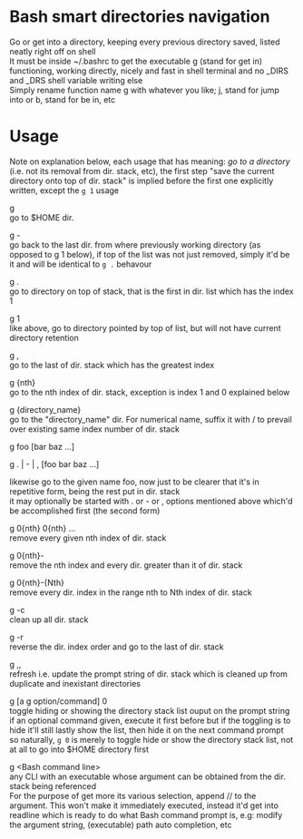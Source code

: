 # Bash smart directories navigation   
Go or get into a directory, keeping every previous directory saved, listed neatly right off on shell   
It must be inside ~/.bashrc to get the executable g (stand for get in) functioning, working directly, nicely and fast in shell terminal and no _DIRS and _DRS shell variable writing else    
Simply rename function name g with whatever you like; j, stand for jump into or b, stand for be in, etc    

# Usage   
Note on explanation below, each usage that has meaning: *go to a directory* (i.e. not its removal from dir. stack, etc), the first step "save the current directory onto top of dir. stack" is implied before the first one explicitly written, except the `g 1` usage   

g   
go to $HOME dir.   

g -   
go back to the last dir. from where previously working directory (as opposed to g 1 below), if top of the list was not just removed, simply it'd be it and will be identical to `g .` behavour   

g .   
go to directory on top of stack, that is the first in dir. list which has the index 1   

g 1   
like above, go to directory pointed by top of list, but will not have current directory retention   

g ,   
go to the last of dir. stack which has the greatest index   

g {nth}   
go to the nth index of dir. stack, exception is index 1 and 0 explained below   

g {directory_name}   
go to the "directory_name" dir. For numerical name, suffix it with / to prevail over existing same index number of dir. stack

g foo \[bar baz ...\]    

g . | - | ,  \[foo bar baz ...\]    

likewise go to the given name foo, now just to be clearer that it's in repetitive form, being the rest put in dir. stack   
it may optionally be started with . or - or , options mentioned above which'd be accomplished first (the second form)   

g 0{nth} 0{nth} ...  
remove every given nth index of dir. stack   

g 0{nth}-  
remove the nth index and every dir. greater than it of dir. stack   

g 0{nth}-{Nth}  
remove every dir. index in the range nth to Nth index of dir. stack   

g -c   
clean up all dir. stack   

g -r   
reverse the dir. index order and go to the last of dir. stack

g ,,   
refresh i.e. update the prompt string of dir. stack which is cleaned up from duplicate and inexistant directories   

g [a g option/command] 0  
toggle hiding or showing the directory stack list ouput on the prompt string   
if an optional command given, execute it first before but if the toggling is to hide it'll still lastly show the list, then hide it on the next command prompt   
so naturally, `g 0` is merely to toggle hide or show the directory stack list, not at all to go into $HOME directory first   

g \<Bash command line\>   
any CLI with an executable whose argument can be obtained from the dir. stack being referenced   
For the purpose of get more its various selection, append // to the argument. This won't make it immediately executed, instead it'd get into readline which is ready to do what Bash command prompt is, e.g: modify the argument string, (executable) path auto completion, etc

